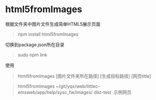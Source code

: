 # html5fromImages
根据文件夹中图片文件生成简单HTML5展示页面

> npm install html5fromImages

切换到package.json所在目录

> sudo npm link

使用
> html5fromImages [图片文件夹所在路径] [生成目标路径] [网页title]

> html5fromImages ~/git/yqx/web/littlec-emsweb/app/help/sysc_fw/images/ dist-test  示例网页
